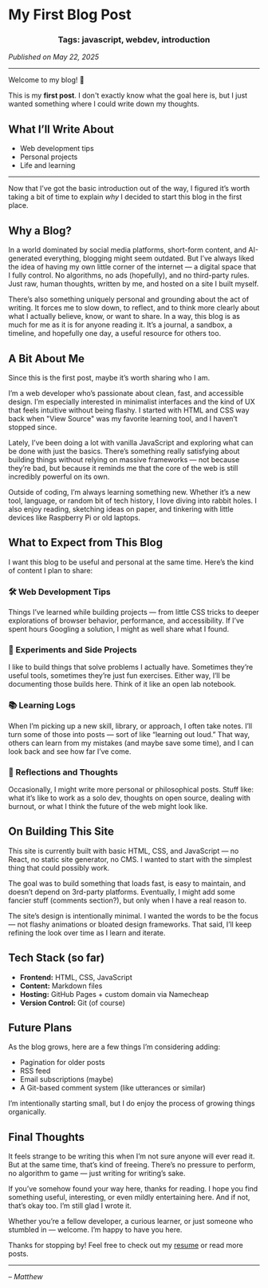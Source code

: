 <!--
title: My First Blog Post
date: 05-22-2025
tags: javascript, webdev, introduction
-->
# My First Blog Post

<h3 style="text-align: center;">Tags: javascript, webdev, introduction</h3>

*Published on May 22, 2025*

---

Welcome to my blog! 🎉

This is my **first post**. I don't exactly know what the goal here is, but I just wanted something where I could write down my thoughts.

## What I’ll Write About

- Web development tips  
- Personal projects  
- Life and learning  

---

Now that I’ve got the basic introduction out of the way, I figured it’s worth taking a bit of time to explain *why* I decided to start this blog in the first place.

## Why a Blog?

In a world dominated by social media platforms, short-form content, and AI-generated everything, blogging might seem outdated. But I’ve always liked the idea of having my own little corner of the internet — a digital space that I fully control. No algorithms, no ads (hopefully), and no third-party rules. Just raw, human thoughts, written by me, and hosted on a site I built myself.

There’s also something uniquely personal and grounding about the act of writing. It forces me to slow down, to reflect, and to think more clearly about what I actually believe, know, or want to share. In a way, this blog is as much for me as it is for anyone reading it. It’s a journal, a sandbox, a timeline, and hopefully one day, a useful resource for others too.

## A Bit About Me

Since this is the first post, maybe it’s worth sharing who I am.

I’m a web developer who’s passionate about clean, fast, and accessible design. I’m especially interested in minimalist interfaces and the kind of UX that feels intuitive without being flashy. I started with HTML and CSS way back when "View Source" was my favorite learning tool, and I haven’t stopped since.

Lately, I’ve been doing a lot with vanilla JavaScript and exploring what can be done with just the basics. There’s something really satisfying about building things without relying on massive frameworks — not because they’re bad, but because it reminds me that the core of the web is still incredibly powerful on its own.

Outside of coding, I’m always learning something new. Whether it’s a new tool, language, or random bit of tech history, I love diving into rabbit holes. I also enjoy reading, sketching ideas on paper, and tinkering with little devices like Raspberry Pi or old laptops.

## What to Expect from This Blog

I want this blog to be useful and personal at the same time. Here’s the kind of content I plan to share:

### 🛠 Web Development Tips

Things I’ve learned while building projects — from little CSS tricks to deeper explorations of browser behavior, performance, and accessibility. If I’ve spent hours Googling a solution, I might as well share what I found.

### 🧪 Experiments and Side Projects

I like to build things that solve problems I actually have. Sometimes they’re useful tools, sometimes they’re just fun exercises. Either way, I’ll be documenting those builds here. Think of it like an open lab notebook.

### 📚 Learning Logs

When I’m picking up a new skill, library, or approach, I often take notes. I’ll turn some of those into posts — sort of like “learning out loud.” That way, others can learn from my mistakes (and maybe save some time), and I can look back and see how far I’ve come.

### 💬 Reflections and Thoughts

Occasionally, I might write more personal or philosophical posts. Stuff like: what it’s like to work as a solo dev, thoughts on open source, dealing with burnout, or what I think the future of the web might look like.

## On Building This Site

This site is currently built with basic HTML, CSS, and JavaScript — no React, no static site generator, no CMS. I wanted to start with the simplest thing that could possibly work.

The goal was to build something that loads fast, is easy to maintain, and doesn’t depend on 3rd-party platforms. Eventually, I might add some fancier stuff (comments section?), but only when I have a real reason to.

The site’s design is intentionally minimal. I wanted the words to be the focus — not flashy animations or bloated design frameworks. That said, I’ll keep refining the look over time as I learn and iterate.

## Tech Stack (so far)

- **Frontend:** HTML, CSS, JavaScript
- **Content:** Markdown files
- **Hosting:** GitHub Pages + custom domain via Namecheap
- **Version Control:** Git (of course)

## Future Plans

As the blog grows, here are a few things I’m considering adding:

- Pagination for older posts
- RSS feed
- Email subscriptions (maybe)
- A Git-based comment system (like utterances or similar)

I’m intentionally starting small, but I do enjoy the process of growing things organically.

## Final Thoughts

It feels strange to be writing this when I’m not sure anyone will ever read it. But at the same time, that’s kind of freeing. There’s no pressure to perform, no algorithm to game — just writing for writing’s sake.

If you’ve somehow found your way here, thanks for reading. I hope you find something useful, interesting, or even mildly entertaining here. And if not, that’s okay too. I’m still glad I wrote it.

Whether you’re a fellow developer, a curious learner, or just someone who stumbled in — welcome. I’m happy to have you here.


Thanks for stopping by! Feel free to check out my [resume](/resume) or read more posts.

---

*– Matthew*
